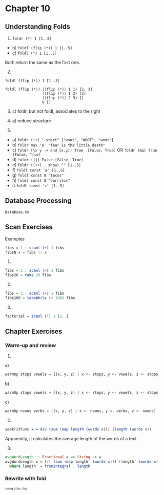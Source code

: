 # Chapter 10

## Understanding Folds

1. `foldr (*) 1 [1..5]`

* b) `foldl (flip (*)) 1 [1..5]`
* c) `foldl (*) 1 [1..5]`

Both return the same as the first one.

2.
```
foldl (flip (*)) 1 [1..3]

foldl (flip (*)) ((flip (*)) 1 1) [2, 3]
                 ((flip (*)) 1 2) [3]
                 ((flip (*)) 2 3) []
                 6 []
```

3. c) foldr, but not foldl, associates to the right

4. a) reduce structure

5.

* a) `foldr (++) "-start" ["woot", "WOOT", "woot"]`
* b) `foldr max 'a' "fear is the little death"`
* c) `foldr (\x y -> and [x,y]) True  [False, True]` OR `foldr (&&) True  [False, True]`
* d) `foldr (||) False [False, True]`
* e) `foldr ((++) . show) "" [1..5]`
* f) `foldl const 'a' [1..5]`
* g) `foldl const 0 "tacos"`
* h) `foldl const 0 "burritos"`
* i) `foldl const 'z' [1..5]`

## Database Processing

`Database.hs`

## Scan Exercises

Examples
```haskell
fibs = 1 : scanl (+) 1 fibs
fibsN x = fibs !! x
```

1.
```haskell
fibs = 1 : scanl (+) 1 fibs
fibs20 = take 20 fibs
```
2.
```haskell
fibs = 1 : scanl (+) 1 fibs
fibs100 = takeWhile (< 100) fibs
```

3.
```haskell
factorial = scanl (*) 1 [2..]
```

## Chapter Exercises

### Warm-up and review

1.
a)

```haskell
warmUp stops vowels = [(x, y, z) | x <- stops, y <- vowels, z <- stops]
```

b)

```haskell
warmUp stops vowels = [(x, y, z) | x <- stops, y <- vowels, z <- stops, x == 'p']
```

c)

```haskell
warmUp nouns verbs = [(x, y, z) | x <- nouns, y <- verbs, z <- nouns]
```

2.

```haskell
seekritFunc x = div (sum (map length (words x))) (length (words x))
```

Apparently, it calculates the average length of the words of a text.

3.

```haskell
avgWordLength :: Fractional a => String -> a
avgWordLength x = (/) (sum (map length' (words x))) (length' (words x))
  where length' = fromIntegral . length
```


### Rewrite with fold

`rewrite.hs`
